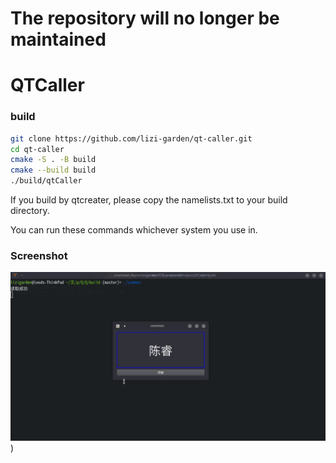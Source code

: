 # The repository will no longer be maintained
# QTCaller

### build

```bash
git clone https://github.com/lizi-garden/qt-caller.git
cd qt-caller
cmake -S . -B build
cmake --build build
./build/qtCaller
```

If you build by qtcreater, please copy the namelists.txt to your build directory.

You can run these commands whichever system you use in.

### Screenshot

![screenshot](https://github.com/lizi-garden/qt-caller/blob/main/QtCaller%E7%A8%8B%E5%BA%8F%E6%88%AA%E5%9B%BE.png))
